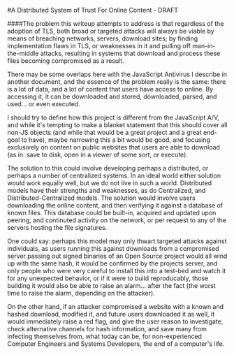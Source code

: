 #A Distributed System of Trust For Online Content - DRAFT

####The problem this writeup attempts to address is that regardless of the adoption of TLS, both broad or targeted attacks will always be viable by means of breaching networks, servers, download sites; by finding implementation flaws in TLS, or weaknesses in it and pulling off man-in-the-middle attacks, resulting in systems that download and process these files becoming compromised as a result.

There may be some overlaps here with the JavaScript Antivirus I describe in another document, and the essence of the problem really is the same: there is a lot of data, and a lot of content that users have access to online. By accessing it, it can be downloaded and stored, downloaded, parsed, and used... or even executed.

I should try to define how this project is different from the JavaScript A/V, and while it's tempting to make a blanket statement that this should cover all non-JS objects (and while that would be a great project and a great end-goal to have), maybe narrowing this a bit would be good, and focusing exclusively on content on public websites that users are able to download (as in: save to disk, open in a viewer of some sort, or execute).

The solution to this could involve developing perhaps a distributed, or perhaps a number of centralized systems. In an ideal world either solution would work equally well, but we do not live in such a world. Distributed models have their strengths and weaknesses, as do Centralized, and Distributed-Centralized models. The solution would involve users downloading the online content, and then verifying it against a database of known files. This database could be built-in, acquired and updated upon peering, and continuted activity on the network, or per request to any of the servers hosting the file signatures.


One could say: perhaps this model may only thwart targeted attacks against individuals, as users running this against downloads from a compromised server passing out signed binaries of an Open Source project would all wind up with the same hash, it would be confirmed by the projects server, and only people who were very careful to install this into a test-bed and watch it for any unexpected behavior, or if it were to build reproducably, those building it would also be able to raise an alarm... after the fact (the worst time to raise the alarm, depending on the attacker).

On the other hand, if an attacker compromised a website with a known and hashed download, modified it, and future users downloaded it as well, it would immediately raise a red flag, and give the user reason to investigate, check alternative channels for hash information, and save many from infecting themselves from, what today can be, for non-experienced Computer Engineers and Systems Developers, the end of a computer's life.
